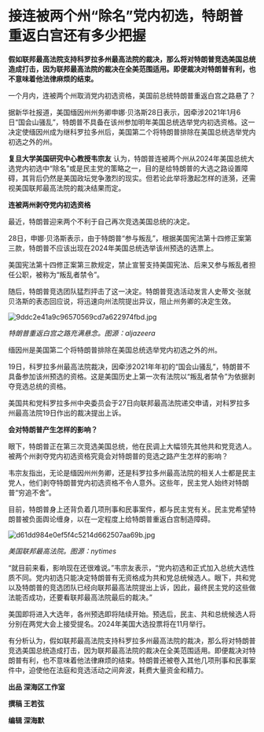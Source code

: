# 接连被两个州“除名”党内初选，特朗普重返白宫还有多少把握

**假如联邦最高法院支持科罗拉多州最高法院的裁决，那么将对特朗普竞选美国总统造成打击，因为联邦最高法院的裁决在全美范围适用。即便裁决对特朗普有利，也不意味着他法律麻烦的结束。**

一个月内，连被两个州取消党内初选资格，美国前总统特朗普重返白宫之路悬了？

据新华社报道，美国缅因州州务卿申娜·贝洛斯28日表示，因牵涉2021年1月6日“国会山骚乱”，特朗普不具备在该州参加明年美国总统选举党内初选资格。这一决定使缅因州成为继科罗拉多州后，美国第二个将特朗普排除在美国总统选举党内初选之外的州。

**复旦大学美国研究中心教授韦宗友**
认为，特朗普连被两个州从2024年美国总统大选党内初选中“除名”或是民主党的策略之一，目的是给特朗普的大选之路设置障碍，其背后仍然是美国政坛党争激烈的现实。但若论此举将激起怎样的涟漪，还需视美国联邦最高法院的裁决结果而定。

**连被两州剥夺党内初选资格**

最近，特朗普迎来两个不利于自己再次竞选美国总统的决定。

28日，申娜·贝洛斯表示，由于特朗普“参与叛乱”，根据美国宪法第十四修正案第三款，特朗普不应该出现在2024年美国总统选举该州预选的选票上。

美国宪法第十四修正案第三款规定，禁止宣誓支持美国宪法、后来又参与叛乱者担任公职，被称为“叛乱者禁令”。

随后，特朗普竞选团队猛烈抨击了这一决定。特朗普竞选活动发言人史蒂文·张就贝洛斯的表态回应说，将迅速向州法院提出异议，阻止州务卿的决定生效。

![9ddc2e41a9c96570569cd7a622974fbd.jpg](https://raw.githubusercontent.com/qqhsx/qqnews_image/main/接连被两个州“除名”党内初选，特朗普重返白宫还有多少把握/9ddc2e41a9c96570569cd7a622974fbd.jpg)

 _特朗普重返白宫之路充满悬念。图源：aljazeera_

缅因州是美国第二个将特朗普排除在美国总统选举党内初选之外的州。

19日，科罗拉多州最高法院裁决，因牵涉2021年年初的“国会山骚乱”，特朗普不具备参加该州预选的资格。这是美国历史上第一次有法院以“叛乱者禁令”为依据剥夺竞选总统的资格。

美国共和党科罗拉多州中央委员会于27日向联邦最高法院递交申请，对科罗拉多州最高法院19日作出的裁决提出上诉。

**会对特朗普产生怎样的影响？**

眼下，特朗普正在第三次竞选美国总统，他在民调上大幅领先其他共和党竞选人。被两个州剥夺党内初选资格究竟会对特朗普的竞选之路产生怎样的影响？

韦宗友指出，无论是缅因州州务卿，还是科罗拉多州最高法院的相关人士都是民主党人，他们剥夺特朗普党内初选资格不令人意外。这些年，民主党人始终对特朗普“穷追不舍”。

目前，特朗普身上还背负着几项刑事和民事案件，都与民主党有关。民主党希望特朗普被负面舆论缠身，以在一定程度上给特朗普重返白宫制造障碍。

![d61dd984e0ef5f4c5214d662507aa69b.jpg](https://raw.githubusercontent.com/qqhsx/qqnews_image/main/接连被两个州“除名”党内初选，特朗普重返白宫还有多少把握/d61dd984e0ef5f4c5214d662507aa69b.jpg)

_美国联邦最高法院。图源：nytimes_

“就目前来看，影响现在还很难说。”韦宗友表示，“党内初选和正式加入总统大选性质不同。党内初选只能决定特朗普有无资格成为共和党总统候选人。眼下，共和党以及特朗普的竞选团队已经向联邦最高法院提出上诉，因此，最终民主党的这些做法能否成功，还要看联邦最高法院最后的裁决。”

美国即将进入大选年，各州预选即将陆续开始。预选后，民主、共和总统候选人将分别在两党大会上接受提名。2024年美国大选投票将在11月举行。

有分析认为，假如联邦最高法院支持科罗拉多州最高法院的裁决，那么将对特朗普竞选美国总统造成打击，因为联邦最高法院的裁决在全美范围适用。即便裁决对特朗普有利，也不意味着他法律麻烦的结束。特朗普还被卷入其他几项刑事和民事案件中，迫使他在法庭和竞选活动之间奔波，耗费大量资金和精力。

**出品 深海区工作室**

**撰稿 王若弦**

**编辑 深海默**

